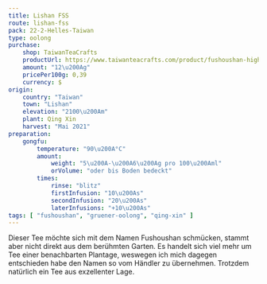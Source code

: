```yaml
---
title: Lishan FSS
route: lishan-fss
pack: 22-2-Helles-Taiwan
type: oolong
purchase:
    shop: TaiwanTeaCrafts
    productUrl: https://www.taiwanteacrafts.com/product/fushoushan-high-mountain-spring-oolong-tea/?v=3a52f3c22ed6
    amount: "12\u200Ag"
    pricePer100g: 0,39
    currency: $
origin:
    country: "Taiwan"
    town: "Lishan"
    elevation: "2100\u200Am"
    plant: Qing Xin
    harvest: "Mai 2021"
preparation:
    gongfu:
        temperature: "90\u200A°C"
        amount:
            weight: "5\u200A-\u200A6\u200Ag pro 100\u200Aml"
            orVolume: "oder bis Boden bedeckt"
        times:
            rinse: "blitz"
            firstInfusion: "10\u200As"
            secondInfusion: "20\u200As"
            laterInfusions: "+10\u200As"
tags: [ "fushoushan", "gruener-oolong", "qing-xin" ]
---
```

Dieser Tee möchte sich mit dem Namen Fushoushan schmücken, stammt aber nicht direkt aus dem berühmten Garten. Es handelt sich viel mehr um Tee einer benachbarten Plantage, weswegen ich mich dagegen entschieden habe den Namen so vom Händler zu übernehmen. Trotzdem natürlich ein Tee aus exzellenter Lage.